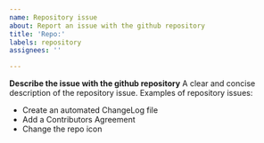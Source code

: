 ```yaml
---
name: Repository issue
about: Report an issue with the github repository
title: 'Repo:'
labels: repository
assignees: ''

---
```


**Describe the issue with the github repository**
A clear and concise description of the repository issue.
Examples of repository issues:
* Create an automated ChangeLog file
* Add a Contributors Agreement
* Change the repo icon
